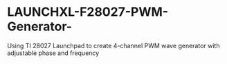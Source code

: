 # LAUNCHXL-F28027-PWM-Generator-
Using TI 28027 Launchpad to create 4-channel PWM wave generator with adjustable phase and frequency
